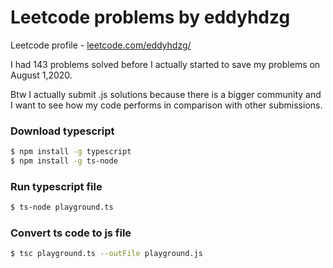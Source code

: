 # Leetcode problems by eddyhdzg

Leetcode profile - [leetcode.com/eddyhdzg/](https://leetcode.com/eddyhdzg/)

I had 143 problems solved before I actually started to save my problems on August 1,2020.

Btw I actually submit .js solutions because there is a bigger community and I want to see how my code performs in comparison with other submissions.

### Download typescript

```sh
$ npm install -g typescript
$ npm install -g ts-node

```

### Run typescript file

```sh
$ ts-node playground.ts
```

### Convert ts code to js file

```sh
$ tsc playground.ts --outFile playground.js
```
